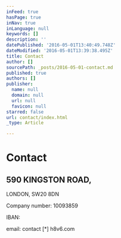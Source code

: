 ```yaml
---
inFeed: true
hasPage: true
inNav: true
inLanguage: null
keywords: []
description: ''
datePublished: '2016-05-01T13:40:49.748Z'
dateModified: '2016-05-01T13:39:38.495Z'
title: Contact
author: []
sourcePath: _posts/2016-05-01-contact.md
published: true
authors: []
publisher:
  name: null
  domain: null
  url: null
  favicon: null
starred: false
url: contact/index.html
_type: Article

---
```

# Contact

## 590 KINGSTON ROAD,   
LONDON, SW20 8DN

Company number: 10093859

IBAN: 

email: contact \[\*\] h8v6.com